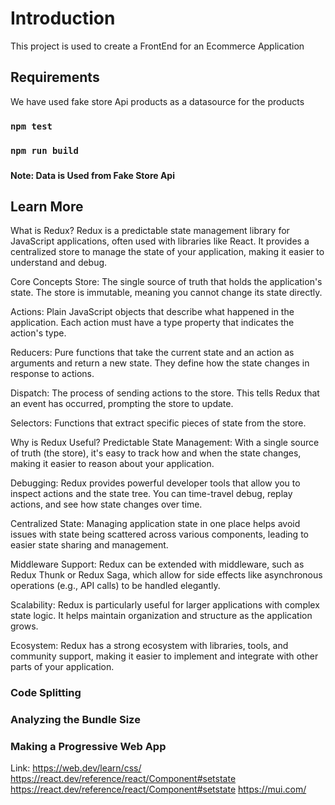 
# Introduction

This project is used to create a FrontEnd for an Ecommerce Application  

## Requirements
We have used fake store Api products as a datasource for the products

### `npm test`


### `npm run build`



### 

**Note: Data is Used from Fake Store Api**


## Learn More
What is Redux?
Redux is a predictable state management library for JavaScript applications, often used with libraries like React. It provides a centralized store to manage the state of your application, making it easier to understand and debug.


Core Concepts
Store: The single source of truth that holds the application's state. The store is immutable, meaning you cannot change its state directly.

Actions: Plain JavaScript objects that describe what happened in the application. Each action must have a type property that indicates the action's type.

Reducers: Pure functions that take the current state and an action as arguments and return a new state. They define how the state changes in response to actions.

Dispatch: The process of sending actions to the store. This tells Redux that an event has occurred, prompting the store to update.

Selectors: Functions that extract specific pieces of state from the store.


Why is Redux Useful?
Predictable State Management: With a single source of truth (the store), it's easy to track how and when the state changes, making it easier to reason about your application.

Debugging: Redux provides powerful developer tools that allow you to inspect actions and the state tree. You can time-travel debug, replay actions, and see how state changes over time.

Centralized State: Managing application state in one place helps avoid issues with state being scattered across various components, leading to easier state sharing and management.

Middleware Support: Redux can be extended with middleware, such as Redux Thunk or Redux Saga, which allow for side effects like asynchronous operations (e.g., API calls) to be handled elegantly.

Scalability: Redux is particularly useful for larger applications with complex state logic. It helps maintain organization and structure as the application grows.

Ecosystem: Redux has a strong ecosystem with libraries, tools, and community support, making it easier to implement and integrate with other parts of your application.

### Code Splitting


### Analyzing the Bundle Size



### Making a Progressive Web App

Link: 
https://web.dev/learn/css/
https://react.dev/reference/react/Component#setstate
https://react.dev/reference/react/Component#setstate
https://mui.com/